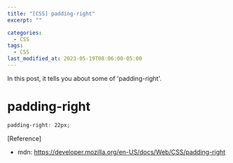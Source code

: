 ```yaml
---
title: "[CSS] padding-right"
excerpt: ""

categories:
  - CSS
tags:
  - CSS
last_modified_at: 2023-05-19T08:06:00-05:00
---
```


In this post, it tells you about some of 'padding-right'.

# padding-right

```css
padding-right: 22px;
```

[Reference]

- mdn: <https://developer.mozilla.org/en-US/docs/Web/CSS/padding-right>
